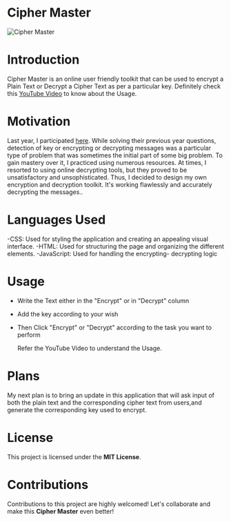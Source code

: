 # Cipher Master #

![Cipher Master](https://github.com/Riddhiman2005/Cipher-Master/assets/130882317/633bb08b-28c9-4d90-be8d-022db0cdb884)

# Introduction #

Cipher Master is an online user friendly toolkit that can be used to encrypt a Plain Text or Decrypt a Cipher Text as per a particular key. Definitely check this [YouTube Video](url) 
to know about the Usage.

# Motivation #
  
  Last year, I participated [here](https://nsucrypto.nsu.ru/). While solving their previous year questions, detection of key or encrypting or decrypting messages was a particular type of problem that was sometimes the initial part of some big problem. To gain mastery over it, I practiced using numerous resources. At times, I resorted to using online decrypting tools, but they proved to be unsatisfactory and unsophisticated. Thus, I decided to design my own encryption and decryption toolkit. It's working flawlessly and accurately decrypting the messages..



# Languages Used # 

-CSS: Used for styling the application and creating an appealing visual interface.
-HTML: Used for structuring the page and organizing the different elements.
-JavaScript: Used for handling the encrypting- decrypting logic 

# Usage #

- Write the Text either in the "Encrypt" or in "Decrypt" column
- Add the key according to your wish
- Then Click "Encrypt" or "Decrypt" according to the task you want to perform

  Refer the YouTube Video to understand the Usage. 

# Plans #

My next plan is to bring an update in this application that will ask input of both the plain text and the corresponding cipher text from users,and generate the corresponding key used to encrypt.

# License #

This project is licensed under the **MIT License**.

# Contributions #

Contributions to this project are highly welcomed! Let's collaborate and make this **Cipher Master** even better!
